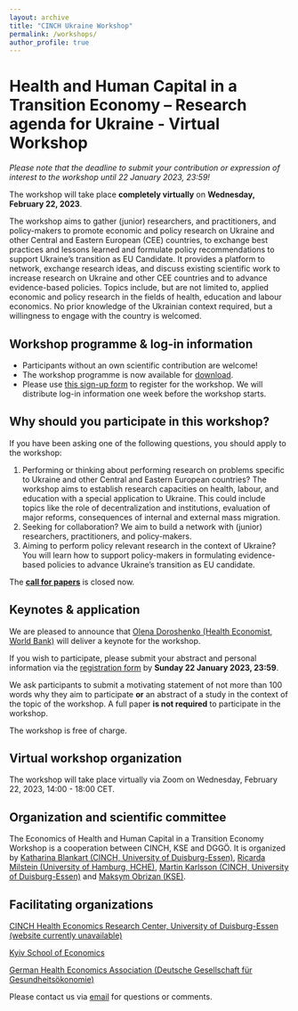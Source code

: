 ```yaml
---
layout: archive
title: "CINCH Ukraine Workshop"
permalink: /workshops/
author_profile: true
---
```


# Health and Human Capital in a Transition Economy – Research agenda for Ukraine - Virtual Workshop


*Please note that the deadline to submit your contribution or expression of interest to the workshop until 22 January 2023, 23:59!*

The workshop will take place **completely virtually** on **Wednesday, February 22, 2023**.

The workshop aims to gather (junior) researchers, and practitioners, and policy-makers to promote economic and policy research on Ukraine and other Central and Eastern European (CEE) countries, to exchange best practices and lessons learned and formulate policy recommendations to support Ukraine’s transition as EU Candidate. It provides a platform to network, exchange research ideas, and discuss existing scientific work to increase research on Ukraine and other CEE countries and to advance evidence-based policies.  Topics include, but are not limited to, applied economic and policy research in the fields of health, education and labour economics. No prior knowledge of the Ukrainian context required, but a willingness to engage with the country is welcomed.

## Workshop programme & log-in information

- Participants without an own scientific contribution are welcome!
- The workshop programme is now available for [download](https://uni-duisburg-essen.sciebo.de/s/GdDNz4Jo0ougahT).
- Please use [this sign-up form](https://forms.gle/AvuNGBVkHJnq4qPx7) to register for the workshop. We will distribute log-in information one week before the workshop starts.


## Why should you participate in this workshop?

If you have been asking one of the following questions, you should apply to the workshop:

1. Performing or thinking about performing research on problems specific to Ukraine and other Central and Eastern European countries? The workshop aims to establish research capacities on health, labour, and education with a special application to Ukraine. This could include topics like the role of decentralization and institutions, evaluation of major reforms, consequences of internal and external mass migration.
2. Seeking for collaboration? We aim to build a network with (junior) researchers, practitioners, and policy-makers.
3. Aiming to perform policy relevant research in the context of Ukraine? You will learn how to support policy-makers in formulating evidence-based policies to advance Ukraine’s transition as EU candidate.

The [**call for papers**](https://uni-duisburg-essen.sciebo.de/s/z3pWxrISwqBI4ZC) is closed now.

## Keynotes & application

We are pleased to announce that [Olena Doroshenko (Health Economist, World Bank)](https://blogs.worldbank.org/team/olena-doroshenko) will deliver a keynote for the workshop.

If you wish to participate, please submit your abstract and personal information via the [registration form](https://docs.google.com/forms/d/e/1FAIpQLSdURC3If21jtOpaoil0uLeFatIUOo78SE4wZLCQWGmif7qLZw/viewform?usp=sharing) by **Sunday 22 January 2023, 23:59**.

We ask participants to submit a motivating statement of not more than 100 words why they aim to participate **or** an abstract of a study in the context of the topic of the workshop. A full paper **is not required** to participate in the workshop. 

The workshop is free of charge.

## Virtual workshop organization

The workshop will take place virtually via Zoom on Wednesday, February 22, 2023, 14:00 - 18:00 CET.

## Organization and scientific committee

The Economics of Health and Human Capital in a Transition Economy Workshop is a cooperation between CINCH, KSE and DGGÖ. It is organized by [Katharina Blankart (CINCH, University of Duisburg-Essen)](katblankart.github.io), [Ricarda Milstein (University of Hamburg, HCHE)](https://www.bwl.uni-hamburg.de/mig/team/wissenschaftliche-mitarbeiterinnen/ricarda-milstein.html), [Martin Karlsson (CINCH, University of Duisburg-Essen)](https://www.iza.org/en/people/fellows/8827/martin-karlsson?limit=50&page=1) and [Maksym Obrizan (KSE)](https://kse.ua/people/maksym-obrizan/).

## Facilitating organizations

[CINCH Health Economics Research Center, University of Duisburg-Essen (website currently unavailable)](https://twitter.com/CINCHessen)

[Kyiv School of Economics](https://kse.ua/)

[German Health Economics Association (Deutsche Gesellschaft für Gesundheitsökonomie)](https://www.dggoe.de/ukraine)


Please contact us via [email](cinchukraine@gmail.com) for questions or comments.
